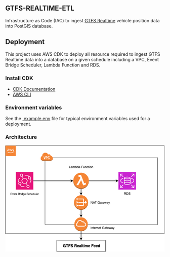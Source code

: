 ##  GTFS-REALTIME-ETL

Infrastructure as Code (IAC) to ingest [GTFS Realtime](https://gtfs.org/documentation/realtime/reference/#message-vehicleposition) vehicle position data into PostGIS database. 

## Deployment

This project uses AWS CDK to deploy all resource required to ingest GTFS Realtime data into a database on a given schedule including a VPC, Event Bridge Scheduler, Lambda Function and RDS. 

### Install CDK

- [CDK Documentation](https://docs.aws.amazon.com/cdk/v2/guide/getting_started.html)
- [AWS CLI](https://docs.aws.amazon.com/cli/latest/userguide/cli-chap-getting-started.html)

### Environment variables

See the [.example.env](.example.env) file for typical environment variables used for a deployment.

### Architecture
![alt text](./gtfs-realtime-etl-arch-diagram.png)